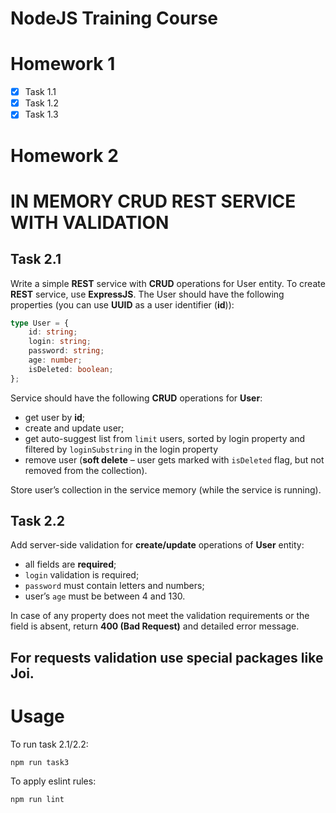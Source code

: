 # NodeJS Training Course

# Homework 1

- [x] Task 1.1
- [x] Task 1.2
- [x] Task 1.3

# Homework 2
# IN MEMORY CRUD REST SERVICE WITH VALIDATION

## Task 2.1

Write a simple **REST** service with **CRUD** operations for User entity.
To create **REST** service, use **ExpressJS**.
The User should have the following properties (you can use **UUID** as a user identifier (**id**)):
```typescript
type User = {
    id: string;
    login: string;
    password: string;
    age: number;
    isDeleted: boolean;
};
```
Service should have the following **CRUD** operations for **User**:
- get user by **id**;
- create and update user;
- get auto-suggest list from `limit` users, sorted by login property and filtered by `loginSubstring` in the login property
- remove user (**soft delete** – user gets marked with `isDeleted` flag, but not removed from the collection).

Store user’s collection in the service memory (while the service is running).

## Task 2.2

Add server-side validation for **create/update** operations of **User** entity:

- all fields are **required**;
- `login` validation is required;
- `password` must contain letters and numbers;
- user’s `age` must be between 4 and 130.

In case of any property does not meet the validation requirements or the field is absent, return **400 (Bad Request)** and detailed error message.

For requests validation use special packages like **Joi**.
---
# Usage

To run task 2.1/2.2:
```
npm run task3
```
To apply eslint rules:
```
npm run lint
```